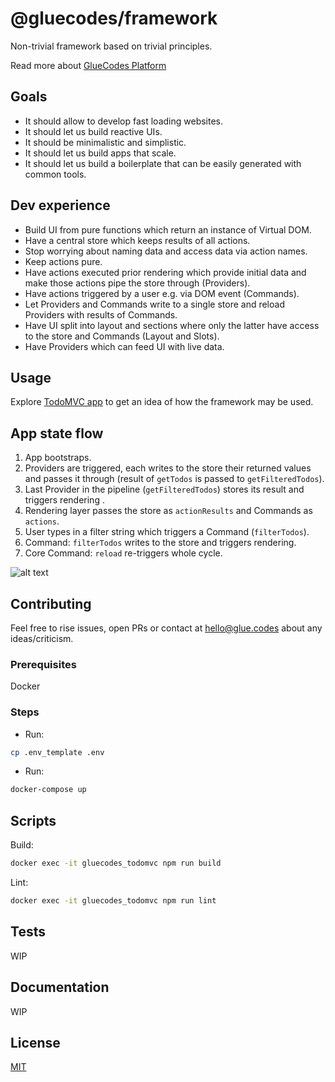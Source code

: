 # @gluecodes/framework

Non-trivial framework based on trivial principles. 

Read more about [GlueCodes Platform](https://www.glue.codes)

## Goals

- It should allow to develop fast loading websites.
- It should let us build reactive UIs.
- It should be minimalistic and simplistic.
- It should let us build apps that scale.
- It should let us build a boilerplate that can be easily generated with common tools.

## Dev experience

- Build UI from pure functions which return an instance of Virtual DOM.
- Have a central store which keeps results of all actions.
- Stop worrying about naming data and access data via action names.
- Keep actions pure.
- Have actions executed prior rendering which provide initial data and make those actions pipe the store through (Providers).
- Have actions triggered by a user e.g. via DOM event (Commands).
- Let Providers and Commands write to a single store and reload Providers with results of Commands.
- Have UI split into layout and sections where only the latter have access to the store and Commands (Layout and Slots).
- Have Providers which can feed UI with live data.

## Usage

Explore [TodoMVC app](https://github.com/gluecodes/gluecodes-todomvc) to get an idea of how the framework may be used.

## App state flow

1. App bootstraps.
2. Providers are triggered, each writes to the store their returned values and passes it through (result of `getTodos` is passed to `getFilteredTodos`).
3. Last Provider in the pipeline (`getFilteredTodos`) stores its result and triggers rendering .
4. Rendering layer passes the store as `actionResults` and Commands as `actions`.
5. User types in a filter string which triggers a Command (`filterTodos`).
6. Command: `filterTodos` writes to the store and triggers rendering.
7. Core Command: `reload` re-triggers whole cycle.

![alt text](https://github.com/gluecodes/gluecodes-framework/blob/master/framework.png "Schema")

## Contributing

Feel free to rise issues, open PRs or contact at hello@glue.codes about any ideas/criticism.

### Prerequisites

Docker

### Steps

- Run:
```bash  
cp .env_template .env 
```
- Run: 
```bash 
docker-compose up 
```

## Scripts

Build:
```bash 
docker exec -it gluecodes_todomvc npm run build
 ```

Lint:
```bash  
docker exec -it gluecodes_todomvc npm run lint
```

## Tests

WIP

## Documentation

WIP

## License

[MIT](https://github.com/gluecodes/gluecodes-framework/blob/master/LICENSE)
